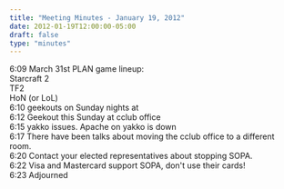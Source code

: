 ```yaml
---
title: "Meeting Minutes - January 19, 2012"
date: 2012-01-19T12:00:00-05:00
draft: false
type: "minutes"
---
```


6:09	March 31st PLAN game lineup:<br />
	Starcraft 2<br />
	TF2<br />
	HoN (or LoL)<br />
6:10	geekouts on Sunday nights at <br />
6:12	Geekout this Sunday at cclub office<br />
6:15	yakko issues. Apache on yakko is down<br />
6:17	There have been talks about moving the cclub office to a different room.<br />
6:20	Contact your elected representatives about stopping SOPA.<br />
6:22	Visa and Mastercard support SOPA, don't use their cards!<br />
6:23	Adjourned